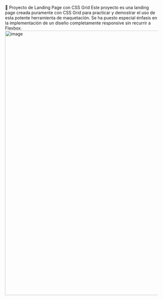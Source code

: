 🚀 Proyecto de Landing Page con CSS Grid
Este proyecto es una landing page creada puramente con CSS Grid para practicar y demostrar el uso de esta potente herramienta de maquetación. Se ha puesto especial énfasis en la implementación de un diseño completamente responsive sin recurrir a Flexbox.
<br/>
<img width="1871" height="872" alt="image" src="https://github.com/user-attachments/assets/460dd99a-c01e-4a1e-9189-e26db846d3ac" />
